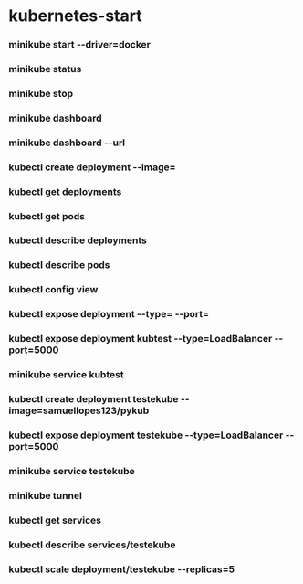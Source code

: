 # kubernetes-start

### minikube start --driver=docker
### minikube status
### minikube stop
### minikube dashboard
### minikube dashboard --url

### kubectl create deployment <nome> --image=<nome da imagem>

### kubectl get deployments
### kubectl get pods
### kubectl describe deployments
### kubectl describe pods
### kubectl config view


### kubectl expose deployment <NOME> --type=<tipo> --port=<port>
### kubectl expose deployment kubtest --type=LoadBalancer --port=5000


### minikube service kubtest

### kubectl create deployment testekube --image=samuellopes123/pykub
### kubectl expose deployment testekube --type=LoadBalancer --port=5000
### minikube service testekube
### minikube tunnel

### kubectl get services
### kubectl describe services/testekube


### kubectl scale deployment/testekube --replicas=5